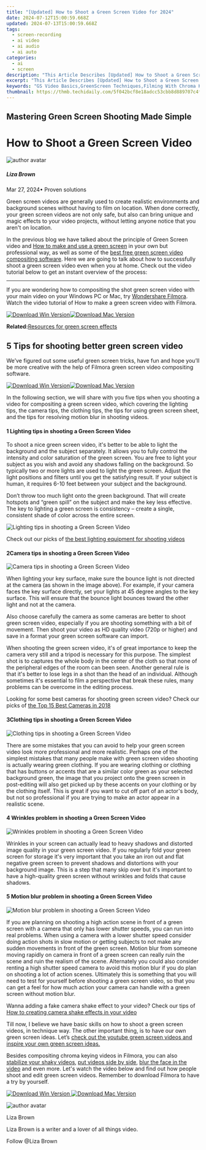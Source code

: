 ```yaml
---
title: "[Updated] How to Shoot a Green Screen Video for 2024"
date: 2024-07-12T15:00:59.668Z
updated: 2024-07-13T15:00:59.668Z
tags: 
  - screen-recording
  - ai video
  - ai audio
  - ai auto
categories: 
  - ai
  - screen
description: "This Article Describes [Updated] How to Shoot a Green Screen Video for 2024"
excerpt: "This Article Describes [Updated] How to Shoot a Green Screen Video for 2024"
keywords: "GS Video Basics,GreenScreen Techniques,Filming With Chroma Key,Pro GS Editing Tips,Chromakey Setup Guide,Capture Green Screen Easily,Effective GS Shot Tutorial"
thumbnail: https://thmb.techidaily.com/5f042bcf8e18adcc53cbb8d889707c4f827028b312f2b21172b0735c2d2d47e0.jpeg
---
```


## Mastering Green Screen Shooting Made Simple

# How to Shoot a Green Screen Video

![author avatar](https://lh5.googleusercontent.com/-AIMmjowaFs4/AAAAAAAAAAI/AAAAAAAAABc/Y5UmwDaI7HU/s250-c-k/photo.jpg)

##### Liza Brown

 Mar 27, 2024• Proven solutions

Green screen videos are generally used to create realistic environments and background scenes without having to film on location. When done correctly, your green screen videos are not only safe, but also can bring unique and magic effects to your video projects, without letting anyone notice that you aren't on location.

In the previous blog we have talked about the principle of Green Screen video and [How to make and use a green screen](https://tools.techidaily.com/wondershare/filmora/download/) in your own but professional way, as well as some of the [best free green screen video compositing software](https://tools.techidaily.com/wondershare/filmora/download/). Here we are going to talk about how to successfully shoot a green screen video even when you at home. Check out the video tutorial below to get an instant overview of the process:

---

If you are wondering how to compositing the shot green screen video with your main video on your Windows PC or Mac, try [Wondershare Filmora](https://tools.techidaily.com/wondershare/filmora/download/). Watch the video tutorial of How to make a green screen video with Filmora.

[![Download Win Version](https://images.wondershare.com/filmora/guide/download-btn-win.jpg)](https://tools.techidaily.com/wondershare/filmora/download/)[![Download Mac Version](https://images.wondershare.com/filmora/guide/download-btn-mac.jpg)](https://tools.techidaily.com/wondershare/filmora/download/)

**Related:**[Resources for green screen effects](https://tools.techidaily.com/wondershare/filmora/download/)

## 5 Tips for shooting better green screen video

We’ve figured out some useful green screen tricks, have fun and hope you’ll be more creative with the help of Filmora green screen video compositing software.

[![Download Win Version](https://images.wondershare.com/filmora/guide/download-btn-win.jpg)](https://tools.techidaily.com/wondershare/filmora/download/)[![Download Mac Version](https://images.wondershare.com/filmora/guide/download-btn-mac.jpg)](https://tools.techidaily.com/wondershare/filmora/download/)

In the following section, we will share with you five tips when you shooting a video for compositing a green screen video, which covering the lighting tips, the camera tips, the clothing tips, the tips for using green screen sheet, and the tips for resolving motion blur in shooting videos.

#### 1 Lighting tips in shooting a Green Screen Video

To shoot a nice green screen video, it's better to be able to light the background and the subject separately. It allows you to fully control the intensity and color saturation of the green screen. You are free to light your subject as you wish and avoid any shadows falling on the background. So typically two or more lights are used to light the green screen. Adjust the light positions and filters until you get the satisfying result. If your subject is human, it requires 6-10 feet between your subject and the background.

Don’t throw too much light onto the green background. That will create hotspots and “green spill” on the subject and make the key less effective. The key to lighting a green screen is consistency – create a single, consistent shade of color across the entire screen.

![Lighting tips in shooting a Green Screen Video](https://images.wondershare.com/images/multimedia/video-editor/green-screen-lighting-tips.png)

Check out our picks of [the best lighting equipment for shooting videos](https://tools.techidaily.com/wondershare/filmora/download/)

#### 2Camera tips in shooting a Green Screen Video

![Camera tips in shooting a Green Screen Video](https://images.wondershare.com/images/multimedia/video-editor/green-screen-mistake-6.png)

When lighting your key surface, make sure the bounce light is not directed at the camera (as shown in the image above). For example, if your camera faces the key surface directly, set your lights at 45 degree angles to the key surface. This will ensure that the bounce light bounces toward the other light and not at the camera.

Also choose carefully the camera as some cameras are better to shoot green screen video, especially if you are shooting something with a bit of movement. Then shoot your video as HD quality video (720p or higher) and save in a format your green screen software can import.

When shooting the green screen video, it's of great importance to keep the camera very still and a tripod is necessary for this purpose. The simplest shot is to captures the whole body in the center of the cloth so that none of the peripheral edges of the room can been seen. Another general rule is that it's better to lose legs in a shot than the head of an individual. Although sometimes it's essential to film a perspective that break these rules, many problems can be overcome in the editing process.

Looking for some best cameras for shooting green screen video? Check our picks of [the Top 15 Best Cameras in 2018](https://tools.techidaily.com/wondershare/filmora/download/)

#### 3Clothing tips in shooting a Green Screen Video

![Clothing tips in shooting a Green Screen Video](https://images.wondershare.com/images/multimedia/video-editor/green-screen-mistake-1.jpg)

There are some mistakes that you can avoid to help your green screen video look more professional and more realistic. Perhaps one of the simplest mistakes that many people make with green screen video shooting is actually wearing green clothing. If you are wearing clothing or clothing that has buttons or accents that are a similar color green as your selected background green, the image that you project onto the green screen in post-editing will also get picked up by these accents on your clothing or by the clothing itself. This is great if you want to cut off part of an actor's body, but not so professional if you are trying to make an actor appear in a realistic scene.

#### 4 Wrinkles problem in shooting a Green Screen Video

![Wrinkles problem in shooting a Green Screen Video](https://images.wondershare.com/images/multimedia/video-editor/green-screen-mistake-2.png)

Wrinkles in your screen can actually lead to heavy shadows and distorted image quality in your green screen video. If you regularly fold your green screen for storage it's very important that you take an iron out and flat negative green screen to prevent shadows and distortions with your background image. This is a step that many skip over but it's important to have a high-quality green screen without wrinkles and folds that cause shadows.

#### 5 Motion blur problem in shooting a Green Screen Video

![Motion blur problem in shooting a Green Screen Video](https://images.wondershare.com/images/multimedia/video-editor/green-screen-mistake-4.png)

If you are planning on shooting a high action scene in front of a green screen with a camera that only has lower shutter speeds, you can run into real problems. When using a camera with a lower shutter speed consider doing action shots in slow motion or getting subjects to not make any sudden movements in front of the green screen. Motion blur from someone moving rapidly on camera in front of a green screen can really ruin the scene and ruin the realism of the scene. Alternately you could also consider renting a high shutter speed camera to avoid this motion blur if you do plan on shooting a lot of action scenes. Ultimately this is something that you will need to test for yourself before shooting a green screen video, so that you can get a feel for how much action your camera can handle with a green screen without motion blur.

Wanna adding a fake camera shake effect to your video? Check our tips of [How to creating camera shake effects in your video](https://tools.techidaily.com/wondershare/filmora/download/)

Till now, I believe we have basic skills on how to shoot a green screen videos, in technique way. The other important thing, is to have our own green screen ideas. Let’s [check out the youtube green screen videos and inspire your own green screen ideas.](https://tools.techidaily.com/wondershare/filmora/download/)

Besides compositing chroma keying videos in Filmora, you can also [stabilize your shaky videos](https://tools.techidaily.com/wondershare/filmora/download/), [put videos side by side](https://tools.techidaily.com/wondershare/filmora/download/), [blur the face in the video](https://tools.techidaily.com/wondershare/filmora/download/) and even more. Let's watch the video below and find out how people shoot and edit green screen videos. Remember to download Filmora to have a try by yourself.

[![Download Win Version](https://images.wondershare.com/filmora/guide/download-btn-win.jpg) ](https://tools.techidaily.com/wondershare/filmora/download/) [![Download Mac Version](https://images.wondershare.com/filmora/guide/download-btn-mac.jpg) ](https://tools.techidaily.com/wondershare/filmora/download/)

![author avatar](https://lh5.googleusercontent.com/-AIMmjowaFs4/AAAAAAAAAAI/AAAAAAAAABc/Y5UmwDaI7HU/s250-c-k/photo.jpg)

Liza Brown

Liza Brown is a writer and a lover of all things video.

Follow @Liza Brown


<ins class="adsbygoogle"
     style="display:block"
     data-ad-format="autorelaxed"
     data-ad-client="ca-pub-7571918770474297"
     data-ad-slot="1223367746"></ins>



<ins class="adsbygoogle"
     style="display:block"
     data-ad-client="ca-pub-7571918770474297"
     data-ad-slot="8358498916"
     data-ad-format="auto"
     data-full-width-responsive="true"></ins>





